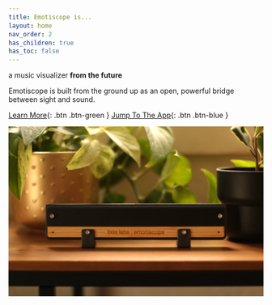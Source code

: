 ```yaml
---
title: Emotiscope is...
layout: home
nav_order: 2
has_children: true
has_toc: false
---
```


<t1>a&nbsp;music&nbsp;visualizer <strong>from&nbsp;the&nbsp;future</strong></t1> 

<t2>Emotiscope is built from the ground up as an open, powerful bridge between sight and sound.</t2> 

[Learn More](https://emotiscope.rocks/is_different.html){: .btn .btn-green }
[Jump To The App](https://app.emotiscope.rocks){: .btn .btn-blue }

![EMOTISCOPE IS SIMPLE](https://github.com/lixie-labs/emotiscope-site/blob/main/img/emotiscope_shelf.jpg?raw=true)
